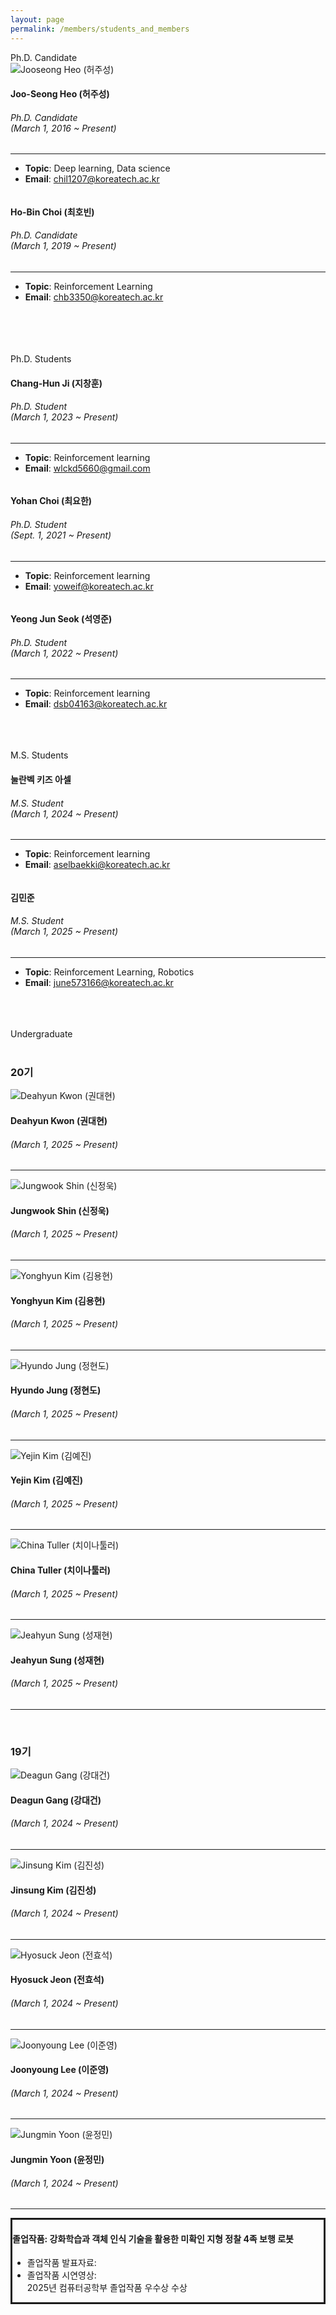 ```yaml
---
layout: page
permalink: /members/students_and_members
---
```


<section>
    <div class="container">
        <div class="title-box">
            <div class="title-level-2">Ph.D. Candidate</div>
        </div>
        <div class="row wrapper-students">
            <div class="col-xl-4 col-lg-4 col-md-6 col-sm-6">
                <div class="item-student">
                    <div class="card card-profile">
                        <div class="card-header card-avatar">
                            <img class="img"
                                 src="/assets/images/members/허주성.jpeg"
                                 alt="Jooseong Heo (허주성)">
                        </div>
                        <div class="card-body">
                            <h4 class="card-title">
                                Joo-Seong Heo (허주성) </h4>
                            <h6 class="card-category">Ph.D. Candidate<br>(March 1, 2016 ~ Present)</h6>
                            <hr>
                            <ul class="topic_email">
                                <!-- <li><b>Research Category</b>: Machine Learning Algorithms</li> -->
                                <li><b>Topic</b>: Deep learning, Data science</li>
                                <li><b>Email</b>: <a href="mailto:chil1207@koreatech.ac.kr">chil1207@koreatech.ac.kr</a>
                                </li>
                            </ul>
                        </div>
                    </div>
                </div>
            </div>
            <div class="col-xl-4 col-lg-4 col-md-6 col-sm-6">
                <div class="item-student">
                    <div class="card card-profile">
                        <div class="card-header card-avatar">
                            <img class="img"
                                 src="/assets/images/members/최호빈.jpg"
                                 alt="">
                        </div>
                        <div class="card-body">
                            <h4 class="card-title">Ho-Bin Choi (최호빈)</h4>
                            <h6 class="card-category">Ph.D. Candidate<br>(March 1, 2019 ~ Present)</h6>
                            <hr>
                            <ul class="topic_email">
                                <!-- <li><b>Research Category</b>: Smart Manufacturing </li> -->
                                <li><b>Topic</b>: Reinforcement Learning</li>
                                <li><b>Email</b>: <a href="mailto:chb3350@koreatech.ac.kr">chb3350@koreatech.ac.kr</a></li>
                            </ul>
                        </div>
                    </div>
                </div>
            </div>
        </div>
        <br/><br/><br/>
        <div class="title-box">
            <div class="title-level-2"><br>Ph.D. Students</div>
        </div>
        <div class="row wrapper-students">
            <div class="col-xl-4 col-lg-4 col-md-6 col-sm-6">
                <div class="item-student">
                    <div class="card card-profile">
                        <div class="card-header card-avatar">
                            <img class="img" src="/assets/images/members/지창훈.jpeg"
                                 alt="">
                        </div>
                        <div class="card-body">
                            <h4 class="card-title">Chang-Hun Ji (지창훈)</h4>
                            <h6 class="card-category">Ph.D. Student<br>(March 1, 2023 ~ Present)</h6>
                            <hr>
                            <ul class="topic_email">
                                <!-- <li><b>Research Category</b>: Smart Manufacturing </li> -->
                                <li><b>Topic</b>: Reinforcement learning</li>
                                <li><b>Email</b>: <a href="mailto:wlckd5660@gmail.com">wlckd5660@gmail.com</a></li>
                            </ul>
                        </div>
                    </div>
                </div>
            </div>
            <div class="col-xl-4 col-lg-4 col-md-6 col-sm-6">
                <div class="item-student">
                    <div class="card card-profile">
                        <div class="card-header card-avatar">
                            <img class="img" src="/assets/images/members/최요한.jpg"
                                 alt="">
                        </div>
                        <div class="card-body">
                            <h4 class="card-title">Yohan Choi (최요한)</h4>
                            <h6 class="card-category">Ph.D. Student<br>(Sept. 1, 2021 ~ Present)</h6>
                            <hr>
                            <ul class="topic_email">
                                <!-- <li><b>Research Category</b>: Smart Manufacturing </li> -->
                                <li><b>Topic</b>: Reinforcement learning</li>
                                <li><b>Email</b>: <a href="mailto:yoweif@koreatech.ac.kr">yoweif@koreatech.ac.kr</a></li>
                            </ul>
                        </div>
                    </div>
                </div>
            </div>
            <div class="col-xl-4 col-lg-4 col-md-6 col-sm-6">
                <div class="item-student">
                    <div class="card card-profile">
                        <div class="card-header card-avatar">
                            <img class="img" src="/assets/images/members/석영준.jpeg"
                                 alt="">
                        </div>
                        <div class="card-body">
                            <h4 class="card-title">Yeong Jun Seok (석영준)</h4>
                            <h6 class="card-category">Ph.D. Student<br>(March 1, 2022 ~ Present)</h6>
                            <hr>
                            <ul class="topic_email">
                                <!-- <li><b>Research Category</b>: Smart Manufacturing </li> -->
                                <li><b>Topic</b>: Reinforcement learning</li>
                                <li><b>Email</b>: <a href="mailto:dsb04163@koreatech.ac.kr">dsb04163@koreatech.ac.kr</a></li>
                            </ul>
                        </div>
                    </div>
                </div>
            </div>
        </div>
        <br/><br/><br/>
        <div class="title-box">
            <div class="title-level-2">M.S. Students</div>
        </div>
        <div class="row wrapper-students">
            <div class="col-xl-4 col-lg-4 col-md-6 col-sm-6">
                <div class="item-student">
                    <div class="card card-profile">
                        <div class="card-header card-avatar">
                            <img class="img" src="/assets/images/members/Asel.jpeg"
                                 alt="">
                        </div>
                        <div class="card-body">
                            <h4 class="card-title">눌란벡 키즈 아셀</h4>
                            <h6 class="card-category">M.S. Student<br>(March 1, 2024 ~ Present)</h6>
                            <hr>
                            <ul class="topic_email">
                                <li><b>Topic</b>: Reinforcement learning</li>
                                <li><b>Email</b>: <a href="mailto:aselbaekki@koreatech.ac.kr">aselbaekki@koreatech.ac.kr</a></li>
                            </ul>
                        </div>
                    </div>
                </div>
            </div>
            <div class="col-xl-4 col-lg-4 col-md-6 col-sm-6">
                <div class="item-student">
                    <div class="card card-profile">
                        <div class="card-header card-avatar">
                            <img class="img" src="/assets/images/members/김민준.png"
                                 alt="">
                        </div>
                        <div class="card-body">
                            <h4 class="card-title">김민준</h4>
                            <h6 class="card-category">M.S. Student<br>(March 1, 2025 ~ Present)</h6>
                            <hr>
                            <ul class="topic_email">
                                <li><b>Topic</b>: Reinforcement Learning, Robotics</li>
                                <li><b>Email</b>: <a href="mailto:june573166@koreatech.ac.kr">june573166@koreatech.ac.kr</a></li>
                            </ul>
                        </div>
                    </div>
                </div>
            </div>
        </div>
        <br/><br/><br/>
        <div class="title-box">
            <div class="title-level-2">Undergraduate</div>
        </div>
        <br/>
        <h3>20기</h3>
        <div class="row wrapper-students">
            <div class="col-xl-4 col-lg-4 col-md-6 col-sm-6">
                <div class="item-student">
                    <div class="card card-profile">
                        <div class="card-header card-avatar">
                            <img class="img"
                                 src="/assets/images/members/anonymous_man.png"
                                 alt="Deahyun Kwon (권대현)">
                        </div>
                        <div class="card-body">
                            <h4 class="card-title">Deahyun Kwon (권대현)</h4>
                            <h6 class="card-category">(March 1, 2025 ~ Present)</h6>                            <hr>
                            <ul class="">
                                <!--<li style="font-size: 1.1em"><b>취업</b>: 당근마켓</li>-->
                            </ul>
                        </div>
                    </div>
                </div>
            </div>
            <div class="col-xl-4 col-lg-4 col-md-6 col-sm-6">
                <div class="item-student">
                    <div class="card card-profile">
                        <div class="card-header card-avatar">
                            <img class="img"
                                 src="/assets/images/members/anonymous_man.png"
                                 alt="Jungwook Shin (신정욱)">
                        </div>
                        <div class="card-body">
                            <h4 class="card-title">Jungwook Shin (신정욱)</h4>
                            <h6 class="card-category">(March 1, 2025 ~ Present)</h6>                            <hr>
                            <ul class="">
                                <!--<li style="font-size: 1.1em"><b>취업</b>: 당근마켓</li>-->
                            </ul>
                        </div>
                    </div>
                </div>
            </div>
            <div class="col-xl-4 col-lg-4 col-md-6 col-sm-6">
                <div class="item-student">
                    <div class="card card-profile">
                        <div class="card-header card-avatar">
                            <img class="img"
                                 src="/assets/images/members/anonymous_man.png"
                                 alt="Yonghyun Kim (김용현)">
                        </div>
                        <div class="card-body">
                            <h4 class="card-title">Yonghyun Kim (김용현)</h4>
                            <h6 class="card-category">(March 1, 2025 ~ Present)</h6>                            <hr>
                            <ul class="">
                                <!--<li style="font-size: 1.1em"><b>취업</b>: 당근마켓</li>-->
                            </ul>
                        </div>
                    </div>
                </div>
            </div>
            <div class="col-xl-4 col-lg-4 col-md-6 col-sm-6">
                <div class="item-student">
                    <div class="card card-profile">
                        <div class="card-header card-avatar">
                            <img class="img"
                                 src="/assets/images/members/anonymous_man.png"
                                 alt="Hyundo Jung (정현도)">
                        </div>
                        <div class="card-body">
                            <h4 class="card-title">Hyundo Jung (정현도)</h4>
                            <h6 class="card-category">(March 1, 2025 ~ Present)</h6>                            <hr>
                            <ul class="">
                                <!--<li style="font-size: 1.1em"><b>취업</b>: 당근마켓</li>-->
                            </ul>
                        </div>
                    </div>
                </div>
            </div>
            <div class="col-xl-4 col-lg-4 col-md-6 col-sm-6">
                <div class="item-student">
                    <div class="card card-profile">
                        <div class="card-header card-avatar">
                            <img class="img"
                                 src="/assets/images/members/anonymous_woman.png"
                                 alt="Yejin Kim (김예진)">
                        </div>
                        <div class="card-body">
                            <h4 class="card-title">Yejin Kim (김예진)</h4>
                            <h6 class="card-category">(March 1, 2025 ~ Present)</h6>                            <hr>
                            <ul class="">
                                <!--<li style="font-size: 1.1em"><b>취업</b>: 당근마켓</li>-->
                            </ul>
                        </div>
                    </div>
                </div>
            </div>
            <div class="col-xl-4 col-lg-4 col-md-6 col-sm-6">
                <div class="item-student">
                    <div class="card card-profile">
                        <div class="card-header card-avatar">
                            <img class="img"
                                 src="/assets/images/members/anonymous_man.png"
                                 alt="China Tuller (치이나툴러)">
                        </div>
                        <div class="card-body">
                            <h4 class="card-title">China Tuller (치이나툴러)</h4>
                            <h6 class="card-category">(March 1, 2025 ~ Present)</h6>                            <hr>
                            <ul class="">
                                <!--<li style="font-size: 1.1em"><b>취업</b>: 당근마켓</li>-->
                            </ul>
                        </div>
                    </div>
                </div>
            </div>
            <div class="col-xl-4 col-lg-4 col-md-6 col-sm-6">
                <div class="item-student">
                    <div class="card card-profile">
                        <div class="card-header card-avatar">
                            <img class="img"
                                 src="/assets/images/members/anonymous_man.png"
                                 alt="Jeahyun Sung (성재현)">
                        </div>
                        <div class="card-body">
                            <h4 class="card-title">Jeahyun Sung (성재현)</h4>
                            <h6 class="card-category">(March 1, 2025 ~ Present)</h6>                            <hr>
                            <ul class="">
                                <!--<li style="font-size: 1.1em"><b>취업</b>: 당근마켓</li>-->
                            </ul>
                        </div>
                    </div>
                </div>
            </div>
        </div>
        <br/>
        <h3>19기</h3>
        <div class="row wrapper-students">
            <div class="col-xl-4 col-lg-4 col-md-6 col-sm-6">
                <div class="item-student">
                    <div class="card card-profile">
                        <div class="card-header card-avatar">
                            <img class="img"
                                 src="/assets/images/members/19th/강대건.jpg"
                                 alt="Deagun Gang (강대건)">
                        </div>
                        <div class="card-body">
                            <h4 class="card-title">Deagun Gang (강대건)</h4>
                            <h6 class="card-category">(March 1, 2024 ~ Present)</h6>                            <hr>
                            <ul class="">
                                <!--<li style="font-size: 1.1em"><b>취업</b>: 당근마켓</li>-->
                            </ul>
                        </div>
                    </div>
                </div>
            </div>
            <div class="col-xl-4 col-lg-4 col-md-6 col-sm-6">
                <div class="item-student">
                    <div class="card card-profile">
                        <div class="card-header card-avatar">
                            <img class="img"
                                 src="/assets/images/members/19th/김진성.png"
                                 alt="Jinsung Kim (김진성)">
                        </div>
                        <div class="card-body">
                            <h4 class="card-title">Jinsung Kim (김진성)</h4>
                            <h6 class="card-category">(March 1, 2024 ~ Present)</h6>                            <hr>
                            <ul class="">
                                <!--<li style="font-size: 1.1em"><b>취업</b>: 당근마켓</li>-->
                            </ul>
                        </div>
                    </div>
                </div>
            </div>
            <div class="col-xl-4 col-lg-4 col-md-6 col-sm-6">
                <div class="item-student">
                    <div class="card card-profile">
                        <div class="card-header card-avatar">
                            <img class="img"
                                 src="/assets/images/members/19th/전효석.jpg"
                                 alt="Hyosuck Jeon (전효석)">
                        </div>
                        <div class="card-body">
                            <h4 class="card-title">Hyosuck Jeon (전효석)</h4>
                            <h6 class="card-category">(March 1, 2024 ~ Present)</h6>                            <hr>
                            <ul class="">
                                <!--<li style="font-size: 1.1em"><b>취업</b>: 당근마켓</li>-->
                            </ul>
                        </div>
                    </div>
                </div>
            </div>
            <div class="col-xl-4 col-lg-4 col-md-6 col-sm-6">
                <div class="item-student">
                    <div class="card card-profile">
                        <div class="card-header card-avatar">
                            <img class="img"
                                 src="/assets/images/members/19th/이준영.jpg"
                                 alt="Joonyoung Lee (이준영)">
                        </div>
                        <div class="card-body">
                            <h4 class="card-title">Joonyoung Lee (이준영)</h4>
                            <h6 class="card-category">(March 1, 2024 ~ Present)</h6>                            <hr>
                            <ul class="">
                                <!--<li style="font-size: 1.1em"><b>취업</b>: 당근마켓</li>-->
                            </ul>
                        </div>
                    </div>
                </div>
            </div>
            <div class="col-xl-4 col-lg-4 col-md-6 col-sm-6">
                <div class="item-student">
                    <div class="card card-profile">
                        <div class="card-header card-avatar">
                            <img class="img"
                                 src="/assets/images/members/19th/윤정민.jpg"
                                 alt="Jungmin Yoon (윤정민)">
                        </div>
                        <div class="card-body">
                            <h4 class="card-title">Jungmin Yoon (윤정민)</h4>
                            <h6 class="card-category">(March 1, 2024 ~ Present)</h6>                            <hr>
                            <ul class="">
                                <!--<li style="font-size: 1.1em"><b>취업</b>: 당근마켓</li>-->
                            </ul>
                        </div>
                    </div>
                </div>
            </div>
            <div class="col-xl-4 col-lg-4 col-md-6 col-sm-6">
                <div class="item-student">
                    <div class="card card-profile">
                        <div class="card-body" style="border-style: solid;">
                            <h4 class="card-title">졸업작품: 강화학습과 객체 인식 기술을 활용한 미확인 지형 정찰 4족 보행 로봇</h4>
                            <ul>
                                <li>졸업작품 발표자료: <a href="https://www.dropbox.com/scl/fi/dmrjnxcmta4sao6sns5yw/4-_.pdf?rlkey=qz9g5sm9sxrquk1e6hjizqzw3&dl=0" target="_blank"><i class="fa fa-link" aria-hidden="true"></i></a></li>
                                <li>졸업작품 시연영상: <a href="https://www.youtube.com/watch?v=apwvamhos6E" target="_blank"><i class="fa fa-external-link" aria-hidden="true"></i></a></li>
                                <span class="badge badge-info">2025년 컴퓨터공학부 졸업작품 우수상 수상</span>
                            </ul>
                        </div>
                    </div>
                </div>
            </div>
        </div>
        <br/>
    </div>
</section>